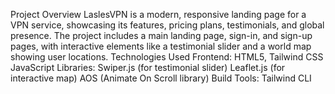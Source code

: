Project Overview
LaslesVPN is a modern, responsive landing page for a VPN service, showcasing its features, pricing plans, testimonials, and global presence. The project includes a main landing page, sign-in, and sign-up pages, with interactive elements like a testimonial slider and a world map showing user locations.
Technologies Used
Frontend: HTML5, Tailwind CSS
JavaScript Libraries:
Swiper.js (for testimonial slider)
Leaflet.js (for interactive map)
AOS (Animate On Scroll library)
Build Tools: Tailwind CLI
